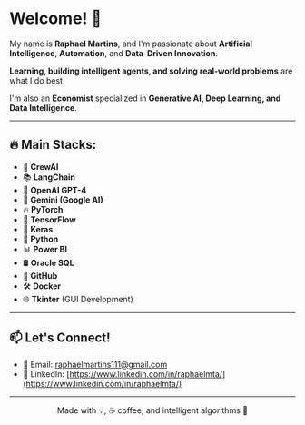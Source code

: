 # Welcome! 👋

My name is **Raphael Martins**, and I'm passionate about **Artificial Intelligence**, **Automation**, and **Data-Driven Innovation**.

**Learning, building intelligent agents, and solving real-world problems** are what I do best.

I'm also an **Economist** specialized in **Generative AI, Deep Learning, and Data Intelligence**.

---

## 🔥 Main Stacks:

- 🧠 **CrewAI**
- 📚 **LangChain**
- 🤖 **OpenAI GPT-4**
- 🧩 **Gemini (Google AI)**
- 🔥 **PyTorch**
- 🔶 **TensorFlow**
- 🧠 **Keras**
- 🐍 **Python**
- 📊 **Power BI**
- 🛢️ **Oracle SQL**
- 🐙 **GitHub**
- 🛠️ **Docker**
- 🌐 **Tkinter** (GUI Development)

---

## 📫 Let's Connect!

- 📧 Email: raphaelmartins111@gmail.com
- 💼 LinkedIn: [https://www.linkedin.com/in/raphaelmta/](https://www.linkedin.com/in/raphaelmta/)

---

<p align="center">
Made with 💡, ☕ coffee, and intelligent algorithms 🚀
</p>
